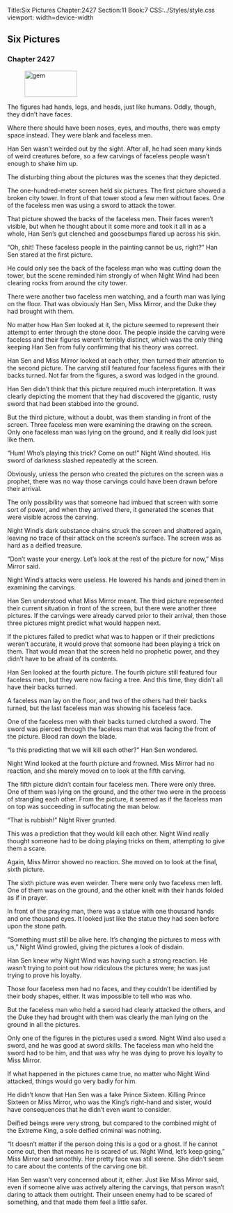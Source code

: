 Title:Six Pictures 
Chapter:2427 
Section:11 
Book:7 
CSS:../Styles/style.css 
viewport: width=device-width
  
## Six Pictures
### Chapter 2427 
<figure>
	<img src="../Images/gem.gif" alt="gem" id="gem" width="120" height="60" />
</figure>
  

  
  The figures had hands, legs, and heads, just like humans. Oddly, though, they didn’t have faces.

Where there should have been noses, eyes, and mouths, there was empty space instead. They were blank and faceless men.

Han Sen wasn’t weirded out by the sight. After all, he had seen many kinds of weird creatures before, so a few carvings of faceless people wasn’t enough to shake him up.

The disturbing thing about the pictures was the scenes that they depicted.

The one-hundred-meter screen held six pictures. The first picture showed a broken city tower. In front of that tower stood a few men without faces. One of the faceless men was using a sword to attack the tower.

That picture showed the backs of the faceless men. Their faces weren’t visible, but when he thought about it some more and took it all in as a whole, Han Sen’s gut clenched and goosebumps flared up across his skin.

“Oh, shit! These faceless people in the painting cannot be us, right?” Han Sen stared at the first picture.

He could only see the back of the faceless man who was cutting down the tower, but the scene reminded him strongly of when Night Wind had been clearing rocks from around the city tower.

There were another two faceless men watching, and a fourth man was lying on the floor. That was obviously Han Sen, Miss Mirror, and the Duke they had brought with them.

No matter how Han Sen looked at it, the picture seemed to represent their attempt to enter through the stone door. The people inside the carving were faceless and their figures weren’t terribly distinct, which was the only thing keeping Han Sen from fully confirming that his theory was correct.

Han Sen and Miss Mirror looked at each other, then turned their attention to the second picture. The carving still featured four faceless figures with their backs turned. Not far from the figures, a sword was lodged in the ground.

Han Sen didn’t think that this picture required much interpretation. It was clearly depicting the moment that they had discovered the gigantic, rusty sword that had been stabbed into the ground.

But the third picture, without a doubt, was them standing in front of the screen. Three faceless men were examining the drawing on the screen. Only one faceless man was lying on the ground, and it really did look just like them.

“Hum! Who’s playing this trick? Come on out!” Night Wind shouted. His sword of darkness slashed repeatedly at the screen.

Obviously, unless the person who created the pictures on the screen was a prophet, there was no way those carvings could have been drawn before their arrival.

The only possibility was that someone had imbued that screen with some sort of power, and when they arrived there, it generated the scenes that were visible across the carving.

Night Wind’s dark substance chains struck the screen and shattered again, leaving no trace of their attack on the screen’s surface. The screen was as hard as a deified treasure.

“Don’t waste your energy. Let’s look at the rest of the picture for now,” Miss Mirror said.

Night Wind’s attacks were useless. He lowered his hands and joined them in examining the carvings.

Han Sen understood what Miss Mirror meant. The third picture represented their current situation in front of the screen, but there were another three pictures. If the carvings were already carved prior to their arrival, then those three pictures might predict what would happen next.

If the pictures failed to predict what was to happen or if their predictions weren’t accurate, it would prove that someone had been playing a trick on them. That would mean that the screen held no prophetic power, and they didn’t have to be afraid of its contents.

Han Sen looked at the fourth picture. The fourth picture still featured four faceless men, but they were now facing a tree. And this time, they didn’t all have their backs turned.

A faceless man lay on the floor, and two of the others had their backs turned, but the last faceless man was showing his faceless face.

One of the faceless men with their backs turned clutched a sword. The sword was pierced through the faceless man that was facing the front of the picture. Blood ran down the blade.

“Is this predicting that we will kill each other?” Han Sen wondered.

Night Wind looked at the fourth picture and frowned. Miss Mirror had no reaction, and she merely moved on to look at the fifth carving.

The fifth picture didn’t contain four faceless men. There were only three. One of them was lying on the ground, and the other two were in the process of strangling each other. From the picture, it seemed as if the faceless man on top was succeeding in suffocating the man below.

“That is rubbish!” Night River grunted.

This was a prediction that they would kill each other. Night Wind really thought someone had to be doing playing tricks on them, attempting to give them a scare.

Again, Miss Mirror showed no reaction. She moved on to look at the final, sixth picture.

The sixth picture was even weirder. There were only two faceless men left. One of them was on the ground, and the other knelt with their hands folded as if in prayer.

In front of the praying man, there was a statue with one thousand hands and one thousand eyes. It looked just like the statue they had seen before upon the stone path.

“Something must still be alive here. It’s changing the pictures to mess with us,” Night Wind growled, giving the pictures a look of disdain.

Han Sen knew why Night Wind was having such a strong reaction. He wasn’t trying to point out how ridiculous the pictures were; he was just trying to prove his loyalty.

Those four faceless men had no faces, and they couldn’t be identified by their body shapes, either. It was impossible to tell who was who.

But the faceless man who held a sword had clearly attacked the others, and the Duke they had brought with them was clearly the man lying on the ground in all the pictures.

Only one of the figures in the pictures used a sword. Night Wind also used a sword, and he was good at sword skills. The faceless man who held the sword had to be him, and that was why he was dying to prove his loyalty to Miss Mirror.

If what happened in the pictures came true, no matter who Night Wind attacked, things would go very badly for him.

He didn’t know that Han Sen was a fake Prince Sixteen. Killing Prince Sixteen or Miss Mirror, who was the King’s right-hand and sister, would have consequences that he didn’t even want to consider.

Deified beings were very strong, but compared to the combined might of the Extreme King, a sole deified criminal was nothing.

“It doesn’t matter if the person doing this is a god or a ghost. If he cannot come out, then that means he is scared of us. Night Wind, let’s keep going,” Miss Mirror said smoothly. Her pretty face was still serene. She didn’t seem to care about the contents of the carving one bit.

Han Sen wasn’t very concerned about it, either. Just like Miss Mirror said, even if someone alive was actively altering the carvings, that person wasn’t daring to attack them outright. Their unseen enemy had to be scared of something, and that made them feel a little safer.
